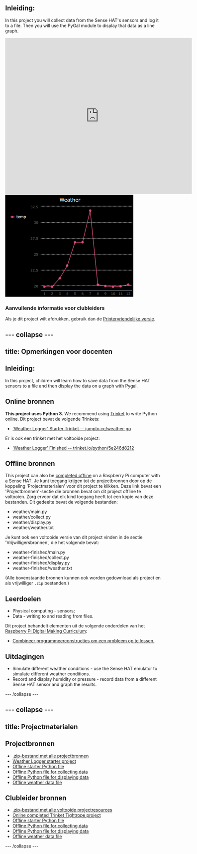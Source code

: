## Inleiding:

In this project you will collect data from the Sense HAT's sensors and log it to a file. Then you will use the PyGal module to display that data as a line graph.

<div class="trinket">
  <iframe src="https://trinket.io/embed/python/5e246d8212?outputOnly=true&start=result" width="600" height="500" frameborder="0" marginwidth="0" marginheight="0" allowfullscreen mark="crwd-mark">
</iframe> <img src="images/weather-final.png" />
</div>

### Aanvullende informatie voor clubleiders

Als je dit project wilt afdrukken, gebruik dan de [Printervriendelijke versie](https://projects.raspberrypi.org/en/projects/weather-logger/print).

## \--- collapse \---

## title: Opmerkingen voor docenten

## Inleiding:

In this project, children will learn how to save data from the Sense HAT sensors to a file and then display the data on a graph with Pygal.

## Online bronnen

**This project uses Python 3.** We recommend using [Trinket](https://trinket.io/) to write Python online. Dit project bevat de volgende Trinkets:

* ['Weather Logger' Starter Trinket -- jumpto.cc/weather-go](http://jumpto.cc/weather-go)

Er is ook een trinket met het voltooide project:

* [‘Weather Logger’ Finished -- trinket.io/python/5e246d8212](https://trinket.io/python/5e246d8212)

## Offline bronnen

This project can also be [completed offline](https://www.codeclubprojects.org/en-GB/resources/physical-sense-hat/) on a Raspberry Pi computer with a Sense HAT. Je kunt toegang krijgen tot de projectbronnen door op de koppeling 'Projectmaterialen' voor dit project te klikken. Deze link bevat een 'Projectbronnen'-sectie die bronnen bevat om dit project offline te voltooien. Zorg ervoor dat elk kind toegang heeft tot een kopie van deze bestanden. Dit gedeelte bevat de volgende bestanden:

* weather/main.py
* weather/collect.py
* weather/display.py
* weather/weather.txt

Je kunt ook een voltooide versie van dit project vinden in de sectie 'Vrijwilligersbronnen', die het volgende bevat:

* weather-finished/main.py
* weather-finished/collect.py
* weather-finished/display.py
* weather-finished/weather.txt

(Alle bovenstaande bronnen kunnen ook worden gedownload als project en als vrijwilliger `.zip` bestanden.)

## Leerdoelen

* Physical computing - sensors;
* Data - writing to and reading from files.

Dit project behandelt elementen uit de volgende onderdelen van het [Raspberry Pi Digital Making Curriculum](http://rpf.io/curriculum):

* [Combineer programmeerconstructies om een ​​probleem op te lossen.](https://www.raspberrypi.org/curriculum/programming/builder)

## Uitdagingen

* Simulate different weather conditions - use the Sense HAT emulator to simulate different weather conditions. 
* Record and display humidity or pressure - record data from a different Sense HAT sensor and graph the results. 

\--- /collapse \---

## \--- collapse \---

## title: Projectmaterialen

## Projectbronnen

* [.zip-bestand met alle projectbronnen](resources/weather-logger-project-resources.zip)
* [Weather Logger starter project](http://jumpto.cc/weather-go)
* [Offline starter Python file](resources/weather-logger-main.py)
* [Offline Python file for collecting data](resources/weather-logger-collect.py)
* [Offline Python file for displaying data](resources/weather-logger-display.py)
* [Offline weather data file](resources/weather--loggerweather.txt)

## Clubleider bronnen

* [.zip-bestand met alle voltooide projectresources](resources/weather-logger-volunteer-resources.zip)
* [Online completed Trinket Tightrope project](https://trinket.io/python/5e246d8212)
* [Offline starter Python file](resources/weather-logger-finished-main.py)
* [Offline Python file for collecting data](resources/weather-logger-finished-collect.py)
* [Offline Python file for displaying data](resources/weather-logger-finished-display.py)
* [Offline weather data file](resources/weather-logger-finished-weather.txt)

\--- /collapse \---